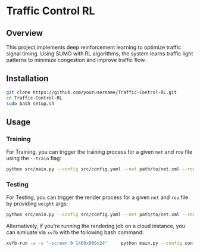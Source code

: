 # Traffic Control RL
## Overview
This project implements deep reinforcement learning to optimize traffic signal timing. Using SUMO with RL algorithms, the system learns traffic light patterns to minimize congestion and improve traffic flow.

## Installation
```bash
git clone https://github.com/yourusername/Traffic-Control-RL.git
cd Traffic-Control-RL
sudo bash setup.sh
```

## Usage
### Training
For Training, you can trigger the training process for a given `net` and `rou` file using the `--train` flag:
```bash
python src/main.py --config src/config.yaml --net path/to/net.xml --route path/to/rou.xml --path models/single-intersection --train
```

### Testing
For Testing, you can trigger the render process for a given `net` and `rou` file by providing `weight` args:
```bash
python src/main.py --config src/config.yaml --net path/to/net.xml --route path/to/rou.xml --path models/single-intersection --weights models/single-intersection
```
Alternatively, if you're running the rendering job on a cloud instance, you can simluate via `xvfb` with the following bash command:
```bash
xvfb-run -a -s "-screen 0 1400x900x24"     python main.py --config config.yaml --net single-intersection.net.xml --route single-intersection.rou.xml --path Outputs/
```